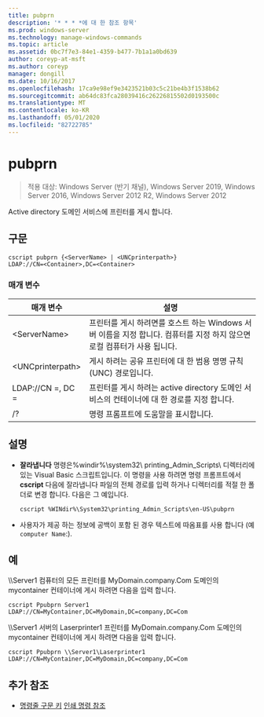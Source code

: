 ```yaml
---
title: pubprn
description: '* * * *에 대 한 참조 항목'
ms.prod: windows-server
ms.technology: manage-windows-commands
ms.topic: article
ms.assetid: 0bc7f7e3-84e1-4359-b477-7b1a1a0bd639
author: coreyp-at-msft
ms.author: coreyp
manager: dongill
ms.date: 10/16/2017
ms.openlocfilehash: 17ca9e98ef9e3423521b03c5c21be4b3f1538b62
ms.sourcegitcommit: ab64dc83fca28039416c26226815502d0193500c
ms.translationtype: MT
ms.contentlocale: ko-KR
ms.lasthandoff: 05/01/2020
ms.locfileid: "82722785"
---
```

# <a name="pubprn"></a>pubprn

> 적용 대상: Windows Server (반기 채널), Windows Server 2019, Windows Server 2016, Windows Server 2012 R2, Windows Server 2012

Active directory 도메인 서비스에 프린터를 게시 합니다.

## <a name="syntax"></a>구문
```
cscript pubprn {<ServerName> | <UNCprinterpath>} 
LDAP://CN=<Container>,DC=<Container>
```

### <a name="parameters"></a>매개 변수
|매개 변수|설명|
|-------|--------|
|\<ServerName>|프린터를 게시 하려면를 호스트 하는 Windows 서버 이름을 지정 합니다. 컴퓨터를 지정 하지 않으면 로컬 컴퓨터가 사용 됩니다.|
|\<UNCprinterpath>|게시 하려는 공유 프린터에 대 한 범용 명명 규칙 (UNC) 경로입니다.|
|LDAP://CN =<Container>, DC =<Container>|프린터를 게시 하려는 active directory 도메인 서비스의 컨테이너에 대 한 경로를 지정 합니다.|
|/?|명령 프롬프트에 도움말을 표시합니다.|

## <a name="remarks"></a>설명
-   **잘라냅니다** 명령은%windir%\system32\ printing_Admin_Scripts\\ <language> 디렉터리에 있는 Visual Basic 스크립트입니다. 이 명령을 사용 하려면 명령 프롬프트에서 **cscript** 다음에 잘라냅니다 파일의 전체 경로를 입력 하거나 디렉터리를 적절 한 폴더로 변경 합니다. 다음은 그 예입니다. 
    ```
    cscript %WINdir%\System32\printing_Admin_Scripts\en-US\pubprn
    ```
-   사용자가 제공 하는 정보에 공백이 포함 된 경우 텍스트에 따옴표를 사용 합니다 (예 `computer Name`:).

## <a name="examples"></a>예
\\\Server1 컴퓨터의 모든 프린터를 MyDomain.company.Com 도메인의 mycontainer 컨테이너에 게시 하려면 다음을 입력 합니다.
```
cscript Ppubprn Server1 LDAP://CN=MyContainer,DC=MyDomain,DC=company,DC=Com
```
\\\Server1 서버의 Laserprinter1 프린터를 MyDomain.company.Com 도메인의 mycontainer 컨테이너에 게시 하려면 다음을 입력 합니다.
```
cscript Ppubprn \\Server1\Laserprinter1 LDAP://CN=MyContainer,DC=MyDomain,DC=company,DC=Com
```

## <a name="additional-references"></a>추가 참조
- [명령줄 구문 키](command-line-syntax-key.md)
[인쇄 명령 참조](print-command-reference.md)
